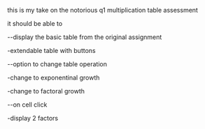 this is my take on the notorious q1 multiplication table assessment

it should be able to

--display the basic table from the original assignment

-extendable table with buttons

--option to change table operation

-change to exponentinal growth

-change to factoral growth

--on cell click

-display 2 factors
